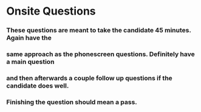 # Onsite Questions

### These questions are meant to take the candidate 45 minutes. Again have the
### same approach as the phonescreen questions. Definitely have a main question
### and then afterwards a couple follow up questions if the candidate does well.
### Finishing the question should mean a pass.
